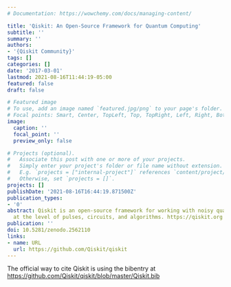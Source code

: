 ```yaml
---
# Documentation: https://wowchemy.com/docs/managing-content/

title: 'Qiskit: An Open-Source Framework for Quantum Computing'
subtitle: ''
summary: ''
authors:
- '{Qiskit Community}'
tags: []
categories: []
date: '2017-03-01'
lastmod: 2021-08-16T11:44:19-05:00
featured: false
draft: false

# Featured image
# To use, add an image named `featured.jpg/png` to your page's folder.
# Focal points: Smart, Center, TopLeft, Top, TopRight, Left, Right, BottomLeft, Bottom, BottomRight.
image:
  caption: ''
  focal_point: ''
  preview_only: false

# Projects (optional).
#   Associate this post with one or more of your projects.
#   Simply enter your project's folder or file name without extension.
#   E.g. `projects = ["internal-project"]` references `content/project/deep-learning/index.md`.
#   Otherwise, set `projects = []`.
projects: []
publishDate: '2021-08-16T16:44:19.871500Z'
publication_types:
- '0'
abstract: Qiskit is an open-source framework for working with noisy quantum computers
  at the level of pulses, circuits, and algorithms. https://qiskit.org
publication: ''
doi: 10.5281/zenodo.2562110
links:
- name: URL
  url: https://github.com/Qiskit/qiskit
---
```

The official way to cite Qiskit is using the bibentry at https://github.com/Qiskit/qiskit/blob/master/Qiskit.bib